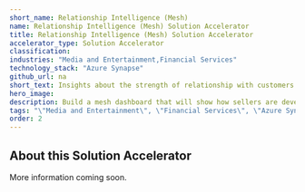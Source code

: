```yaml
---
short_name: Relationship Intelligence (Mesh)
name: Relationship Intelligence (Mesh) Solution Accelerator
title: Relationship Intelligence (Mesh) Solution Accelerator
accelerator_type: Solution Accelerator
classification: 
industries: "Media and Entertainment,Financial Services"
technology_stack: "Azure Synapse"
github_url: na
short_text: Insights about the strength of relationship with customers and their key contacts.
hero_image: 
description: Build a mesh dashboard that will show how sellers are developing relationships with high priority customers and actions to take to improve the connectivity scores.
tags: "\"Media and Entertainment\", \"Financial Services\", \"Azure Synapse\", \"Solution Accelerator\""
order: 2
---
```

## About this Solution Accelerator

More information coming soon.
